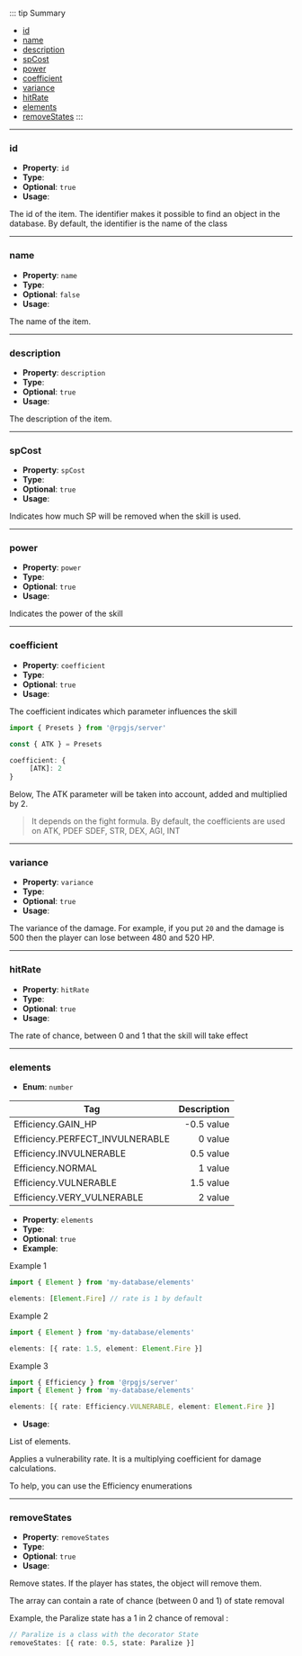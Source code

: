 ::: tip Summary
- [id](#id)
- [name](#name)
- [description](#description)
- [spCost](#spcost)
- [power](#power)
- [coefficient](#coefficient)
- [variance](#variance)
- [hitRate](#hitrate)
- [elements](#elements)
- [removeStates](#removestates)
:::
---
### id
- **Property**: `id`
- **Type**: <Type type='string' />
- **Optional**: `true` 
- **Usage**:

 
The id of the item. The identifier makes it possible to find an object in the database. By default, the identifier is the name of the class

---
### name
- **Property**: `name`
- **Type**: <Type type='string' />
- **Optional**: `false` 
- **Usage**:

 
The name of the item. 

---
### description
- **Property**: `description`
- **Type**: <Type type='string' />
- **Optional**: `true` 
- **Usage**:

 
The description of the item. 

---
### spCost
- **Property**: `spCost`
- **Type**: <Type type='number' />
- **Optional**: `true` 
- **Usage**:

 
Indicates how much SP will be removed when the skill is used.


---
### power
- **Property**: `power`
- **Type**: <Type type='number' />
- **Optional**: `true` 
- **Usage**:

 
Indicates the power of the skill


---
### coefficient
- **Property**: `coefficient`
- **Type**: <Type type='object' />
- **Optional**: `true` 
- **Usage**:

 
The coefficient indicates which parameter influences the skill

```ts
import { Presets } from '@rpgjs/server'

const { ATK } = Presets

coefficient: {
     [ATK]: 2
}
```

Below, The ATK parameter will be taken into account, added and multiplied by 2.

> It depends on the fight formula. By default, the coefficients are used on ATK, PDEF SDEF, STR, DEX, AGI, INT


---
### variance
- **Property**: `variance`
- **Type**: <Type type='number' />
- **Optional**: `true` 
- **Usage**:

 
The variance of the damage. For example, if you put `20` and the damage is 500 then the player can lose between 480 and 520 HP.

---
### hitRate
- **Property**: `hitRate`
- **Type**: <Type type='number' />
- **Optional**: `true` 
- **Usage**:

 
The rate of chance, between 0 and 1 that the skill will take effect

---
### elements
- **Enum**: `number`

| Tag           | Description |
| ------------- |------------:|
| Efficiency.GAIN_HP | -0.5 value |
| Efficiency.PERFECT_INVULNERABLE | 0 value |
| Efficiency.INVULNERABLE | 0.5 value |
| Efficiency.NORMAL | 1 value |
| Efficiency.VULNERABLE | 1.5 value |
| Efficiency.VERY_VULNERABLE | 2 value |
- **Property**: `elements`
- **Type**: <Type type='Array&lt;{ rate: number, element: <a href="/database/element.html">Element</a>} | <a href="/database/element.html">Element</a>&gt;' />
- **Optional**: `true`
- **Example**: 

Example 1

```ts
import { Element } from 'my-database/elements'

elements: [Element.Fire] // rate is 1 by default
```

Example 2 

```ts
import { Element } from 'my-database/elements'

elements: [{ rate: 1.5, element: Element.Fire }]
```
Example 3 

```ts
import { Efficiency } from '@rpgjs/server'
import { Element } from 'my-database/elements'

elements: [{ rate: Efficiency.VULNERABLE, element: Element.Fire }]
``` 
- **Usage**:

 
List of elements.

Applies a vulnerability rate. It is a multiplying coefficient for damage calculations.

To help, you can use the Efficiency enumerations


---
### removeStates
- **Property**: `removeStates`
- **Type**: <Type type='Array&lt;{ rate: number, state: <a href="/database/state.html">StateClass</a> } | <a href="/database/state.html">StateClass</a>&gt;' />
- **Optional**: `true` 
- **Usage**:

 
Remove states. If the player has states, the object will remove them.

The array can contain a rate of chance (between 0 and 1) of state removal

Example, the Paralize state has a 1 in 2 chance of removal :
```ts
// Paralize is a class with the decorator State
removeStates: [{ rate: 0.5, state: Paralize }]
``` 

